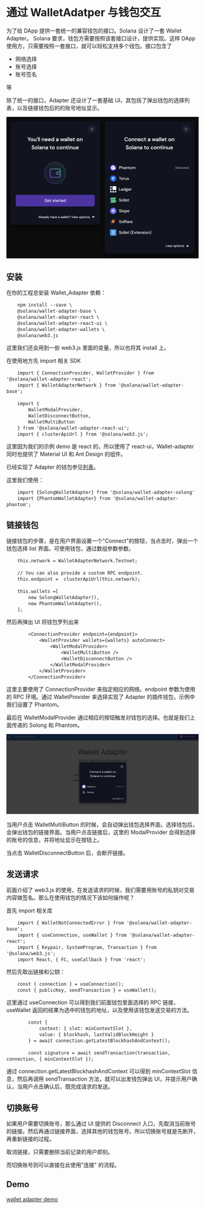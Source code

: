 # 通过 WalletAdatper 与钱包交互

为了给 DApp 提供一套统一的兼容钱包的接口。Solana 设计了一套 Wallet Adapter。 Solana 要求，钱包方需要按照该套接口设计，提供实现。这样 DApp 使用方，只需要按照一套接口，就可以轻松支持多个钱包。接口包含了

- 网络选择
- 账号选择
- 账号签名

等

除了统一的接口，Adapter 还设计了一套基础 UI，其包括了弹出钱包的选择列表，以及链接钱包后的的账号地址显示。

![](./assets/images/wallets_select_ui.png)

## 安装

在你的工程总安装 Wallet_Adapter 依赖：

```
    npm install --save \
    @solana/wallet-adapter-base \
    @solana/wallet-adapter-react \
    @solana/wallet-adapter-react-ui \
    @solana/wallet-adapter-wallets \
    @solana/web3.js
```

这里我们还会用到一些 web3.js 里面的变量，所以也将其 install 上。

在使用地方先 import 相关 SDK

```
    import { ConnectionProvider, WalletProvider } from '@solana/wallet-adapter-react';
    import { WalletAdapterNetwork } from '@solana/wallet-adapter-base';

    import {
        WalletModalProvider,
        WalletDisconnectButton,
        WalletMultiButton
    } from '@solana/wallet-adapter-react-ui';
    import { clusterApiUrl } from '@solana/web3.js';
```

这里因为我们的示例 demo 是 react 的，所以使用了 react-ui，Wallet-adapter 同时也提供了 Material UI 和 Ant Design 的组件。

已经实现了 Adapter 的钱包参见[列表](https://github.com/solana-labs/wallet-adapter/tree/master/packages/wallets)。

这里我们使用：

```
    import {SolongWalletAdapter} from '@solana/wallet-adapter-solong'
    import {PhantomWalletAdapter} from '@solana/wallet-adapter-phantom';
```

## 链接钱包

链接钱包的步骤，是在用户界面设置一个"Connect"的按钮，当点击时，弹出一个钱包选择 list 界面。可使用钱包，通过数组参数参数。

```
    this.network = WalletAdapterNetwork.Testnet;

    // You can also provide a custom RPC endpoint.
    this.endpoint =  clusterApiUrl(this.network);

    this.wallets =[
        new SolongWalletAdapter(),
        new PhantomWalletAdapter(),
    ];
```

然后再弹出 UI 将钱包罗列出来

```
        <ConnectionProvider endpoint={endpoint}>
            <WalletProvider wallets={wallets} autoConnect>
                <WalletModalProvider>
                    <WalletMultiButton />
                    <WalletDisconnectButton />
                </WalletModalProvider>
            </WalletProvider>
        </ConnectionProvider>
```

这里主要使用了 ConnectionProvider 来指定相应的网络。endpoint 参数为使用的 RPC 环境。通过 WalletProvider 来选择实现了 Adapter 的插件钱包，示例中我们设置了 Phantom。

最后在 WalletModalProvider 通过相应的按钮触发对钱包的选择。也就是我们上面传递的 Solong 和 Phantom。

![](./assets/images/wallet_connect.png)

当用户点击 WalletMultiButton 的时候，会自动弹出钱包选择界面。选择钱包后，会弹出钱包的链接界面。当用户点击链接后，这里的 ModalProvider 会得到选择的账号的信息，并将地址显示在按钮上。

当点击 WalletDisconnectButton 后，会断开链接。

## 发送请求

前面介绍了 web3.js 的使用，在发送请求的时候，我们需要用账号的私钥对交易内容做签名。那么在使用钱包的情况下该如何操作呢？

首先 import 相关库

```
    import { WalletNotConnectedError } from '@solana/wallet-adapter-base';
    import { useConnection, useWallet } from '@solana/wallet-adapter-react';
    import { Keypair, SystemProgram, Transaction } from '@solana/web3.js';
    import React, { FC, useCallback } from 'react';
```

然后先取出链接和公钥：

```
    const { connection } = useConnection();
    const { publicKey, sendTransaction } = useWallet();
```

这里通过 useConnection 可以得到我们前面钱包里面选择的 RPC 链接，useWallet 返回的结果为选中的钱包的地址，以及使用该钱包发送交易的方法。

```
        const {
            context: { slot: minContextSlot },
            value: { blockhash, lastValidBlockHeight }
        } = await connection.getLatestBlockhashAndContext();

        const signature = await sendTransaction(transaction, connection, { minContextSlot });
```

通过 connection.getLatestBlockhashAndContext 可以得到 minContextSlot 信息，然后再调用 sendTransaction 方法，就可以出发钱包弹出 UI，并提示用户确认，当用户点击确认后，既完成请求的发送。

## 切换账号

如果用户需要切换账号，那么通过 UI 提供的 Disconnect 入口，先取消当前账号的链接。然后再通过链接界面，选择其他的钱包账号。所以切换账号就是先断开，再重新链接的过程。

取消链接，只需要删除当前记录的用户即刻。

而切换账号则可以直接在此使用"连接" 的流程。

## Demo

[wallet adapter demo](./assets/files/wallet-adapter-demo.zip)
